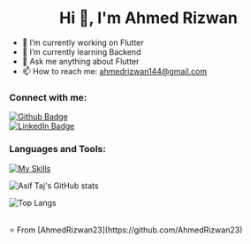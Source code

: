  <h1 align="center">Hi 👋, I'm Ahmed Rizwan</h1>

- 🔭 I’m currently working on Flutter
- 🌱 I’m currently learning Backend
- 💬 Ask me anything about Flutter 
- 📫 How to reach me: ahmedrizwan144@gmail.com
  
### Connect with me:
<div id="badges">
  <a href="https://www.linkedin.com/in/ahmed-rizwan-676a4225b/">
    <img src="https://img.shields.io/badge/Github-white?style=for-the-badge&logo=Github&logoColor=black" alt="Github Badge"/>
  </a>
</div>
<div id="badges">
  <a href="https://www.linkedin.com/in/ahmed-rizwan-676a4225b">
    <img src="https://img.shields.io/badge/LinkedIn-blue?style=for-the-badge&logo=linkedin&logoColor=white" alt="LinkedIn Badge"/>
  </a>
</div>

### Languages and Tools:
[![My Skills](https://skillicons.dev/icons?i=flutter,dart,firebase,github,git,postman,figma,xd&perline=5)](https://skillicons.dev)

![Asif Taj's GitHub stats](https://github-readme-stats.vercel.app/api?username=AhmedRizwan23&show_icons=true&theme=dark)

![Top Langs](https://github-readme-stats.vercel.app/api/top-langs/?username=AhmedRizwan23&theme=dark)


<br>
⭐️ From [AhmedRizwan23](https://github.com/AhmedRizwan23)
